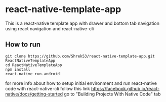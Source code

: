 # react-native-template-app
This is a react-native template app with drawer and bottom tab navigation using react navigation and react-native-cli

## How to run
```
git clone https://github.com/Shrek53/react-native-template-app.git ReactNativeTemplateApp
cd ReactNativeTemplateApp
npm install
react-native run-android
```

for more info about how to setup initial environment and run react-native code with react-native-cli follow this link 
https://facebook.github.io/react-native/docs/getting-started
go to "Building Projects With Native Code" tab

